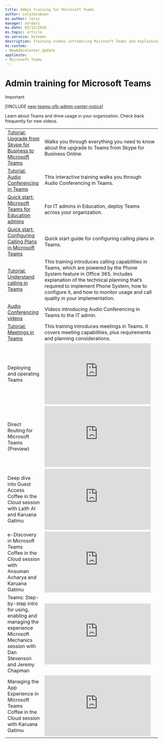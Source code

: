 ```yaml
---
title: Admin training for Microsoft Teams
author: LolaJacobsen
ms.author: lolaj
manager: serdars
ms.date: 03/12/2018
ms.topic: article
ms.service: msteams
description: Training videos introducing Microsoft Teams and explaining to admins how to plan, deploy, and operate Microsoft Teams.
ms.custom:
- NewAdminCenter_Update
appliesto: 
- Microsoft Teams
---
```


Admin training for Microsoft Teams
==================================
> [!IMPORTANT]
> [!INCLUDE [new-teams-sfb-admin-center-notice](includes/new-teams-sfb-admin-center-notice.md)]

Learn about Teams and drive usage in your organization. Check back frequently for new videos.


|  |  |
|---------|---------|
| [Tutorial: Upgrade from Skype for Business to Microsoft Teams](tutorial-journey-skypeforbusiness-to-teams.yml) |Walks you through everything you need to know about the upgrade to Teams from Skype for Business Online.  |
| [Tutorial: Audio Conferencing in Teams](Tutorial-Audio-Conferencing.yml) | This interactive training walks you through Audio Conferencing in Teams. |
| [Quick start: Microsoft Teams for Education admins](teams-quick-start-edu.yml) |For IT admins in Education, deploy Teams across your organization.   |
| [Quick start: Configuring Calling Plans in Microsoft Teams](configuring-teams-calling-quickstartguide.md)| Quick start guide for configuring calling plans in Teams. |
| [Tutorial: Understand calling in Teams](tutorial-calling-in-teams.yml)  |  This training introduces calling capabilities in Teams, which are powered by the Phone System feature in Office 365. Includes explanation of the technical planning that’s required to implement Phone System, how to configure it, and how to monitor usage and call quality in your implementation.  |
| [Audio Conferencing videos](audio-conferencing-videos.md) |Videos introducing Audio Conferencing in Teams to the IT admin.  |
| [Tutorial: Meetings in Teams](tutorial-meetings-in-teams.yml) | This training introduces meetings in Teams. It covers meeting capabilities, plus requirements and planning considerations. |
| Deploying and operating Teams   | <iframe width="350" height="200" src="https://www.youtube.com/embed/E7yDOfkpG48" frameborder="0" allowfullscreen></iframe>   |
| Direct Routing for Microsoft Teams (Preview)   | <iframe width="350" height="200" src="https://www.youtube.com/embed/dVkc5Bs926Q" frameborder="0" allowfullscreen></iframe>   |
| Deep dive into Guest Access <br>Coffee in the Cloud session with Laith Al and Karuana Gatimu  | <iframe width="350" height="200" src="https://www.youtube.com/embed/D8DW2Urv5y8" frameborder="0" allowfullscreen></iframe>   |
| e-Discovery in Microsoft Teams <br> Coffee in the Cloud session with Ansuman Acharya and Karuana Gatimu  | <iframe width="350" height="200" src="https://www.youtube.com/embed/OF65_p_07cE" frameborder="0" allowfullscreen></iframe>   |
| Teams: Step-by-step intro for using, enabling and managing the experience <br> Microsoft Mechanics session with Dan Stevenson and Jeremy Chapman |  <iframe width="350" height="200" src="https://www.youtube.com/embed/tAqAtI6K7NY" frameborder="0" allowfullscreen></iframe>   |
| Managing the App Experience in Microsoft Teams <br> Coffee in the Cloud session with Karuana Gatimu  | <iframe width="350" height="200" src="https://www.youtube.com/embed/CHnpw1O7EgM" frameborder="0" allowfullscreen></iframe>     | 




